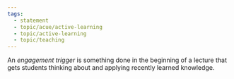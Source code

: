 ```yaml
---
tags:
  - statement
  - topic/acue/active-learning
  - topic/active-learning
  - topic/teaching
---
```

An *engagement trigger* is something done in the beginning of a lecture that gets students thinking about and applying recently learned knowledge. 